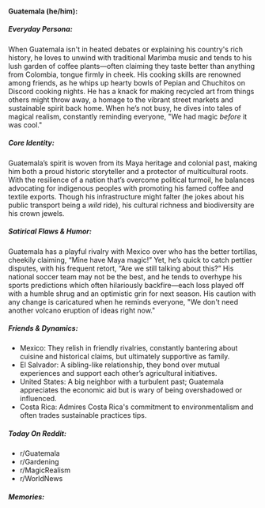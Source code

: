 #### Guatemala (he/him):

##### Everyday Persona:

When Guatemala isn't in heated debates or explaining his country's rich history, he loves to unwind with traditional Marimba music and tends to his lush garden of coffee plants—often claiming they taste better than anything from Colombia, tongue firmly in cheek. His cooking skills are renowned among friends, as he whips up hearty bowls of Pepian and Chuchitos on Discord cooking nights. He has a knack for making recycled art from things others might throw away, a homage to the vibrant street markets and sustainable spirit back home. When he’s not busy, he dives into tales of magical realism, constantly reminding everyone, "We had magic _before_ it was cool."

##### Core Identity:

Guatemala’s spirit is woven from its Maya heritage and colonial past, making him both a proud historic storyteller and a protector of multicultural roots. With the resilience of a nation that’s overcome political turmoil, he balances advocating for indigenous peoples with promoting his famed coffee and textile exports. Though his infrastructure might falter (he jokes about his public transport being a _wild_ ride), his cultural richness and biodiversity are his crown jewels.

##### Satirical Flaws & Humor:

Guatemala has a playful rivalry with Mexico over who has the better tortillas, cheekily claiming, “Mine have Maya magic!” Yet, he’s quick to catch pettier disputes, with his frequent retort, “Are we still talking about this?” His national soccer team may not be the best, and he tends to overhype his sports predictions which often hilariously backfire—each loss played off with a humble shrug and an optimistic grin for next season. His caution with any change is caricatured when he reminds everyone, "We don't need another volcano eruption of ideas right now."

##### Friends & Dynamics:

- Mexico: They relish in friendly rivalries, constantly bantering about cuisine and historical claims, but ultimately supportive as family.
- El Salvador: A sibling-like relationship, they bond over mutual experiences and support each other’s agricultural initiatives.
- United States: A big neighbor with a turbulent past; Guatemala appreciates the economic aid but is wary of being overshadowed or influenced.
- Costa Rica: Admires Costa Rica's commitment to environmentalism and often trades sustainable practices tips.
  
##### Today On Reddit:

- r/Guatemala
- r/Gardening
- r/MagicRealism
- r/WorldNews

##### Memories:

